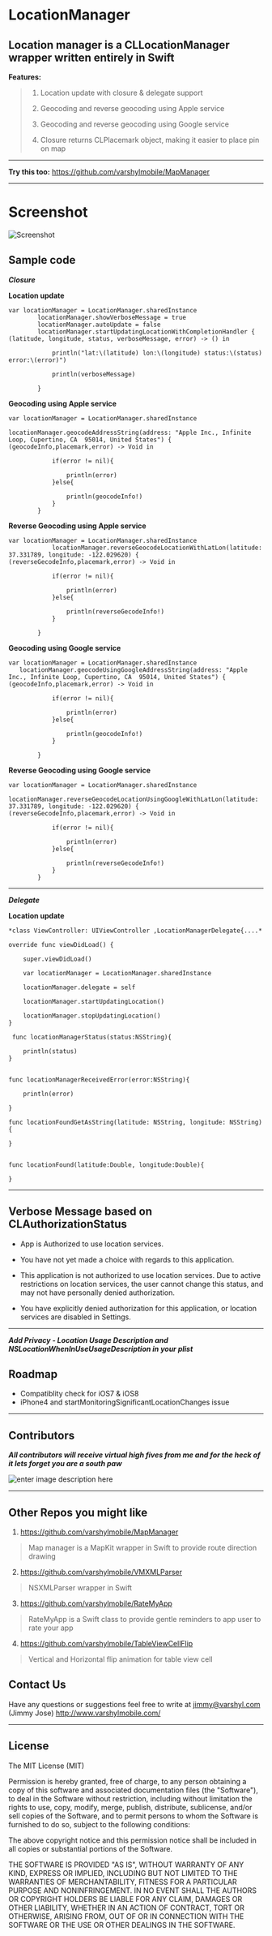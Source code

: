 LocationManager
=====================

Location manager is a CLLocationManager wrapper written entirely in Swift
----------------------------------
**Features:**
>  1) Location update with closure & delegate support 
>  
>  2) Geocoding and reverse geocoding using Apple service 
>  
>  3) Geocoding and reverse geocoding using Google service
>
> 4) Closure returns CLPlacemark object, making it easier to place pin on map


----------


**Try this too:**
https://github.com/varshylmobile/MapManager


----------


Screenshot
==========

![Screenshot](https://s3.amazonaws.com/cocoacontrols_production/uploads/control_image/image/4589/iOS_Simulator_Screen_Shot_28-Aug-2014_4.00.24_pm.png)



Sample code
-----------
***Closure***

**Location update**

    var locationManager = LocationManager.sharedInstance
            locationManager.showVerboseMessage = true
            locationManager.autoUpdate = false
            locationManager.startUpdatingLocationWithCompletionHandler { (latitude, longitude, status, verboseMessage, error) -> () in
                
                println("lat:\(latitude) lon:\(longitude) status:\(status) error:\(error)")
                
                println(verboseMessage)
                
            }

**Geocoding using Apple service**

 

    var locationManager = LocationManager.sharedInstance
            
    locationManager.geocodeAddressString(address: "Apple Inc., Infinite Loop, Cupertino, CA  95014, United States") { (geocodeInfo,placemark,error) -> Void in
                
                if(error != nil){
                    
                    println(error)
                }else{
                    
                    println(geocodeInfo!)
                }
            }
            

**Reverse Geocoding using Apple service**

    var locationManager = LocationManager.sharedInstance
                locationManager.reverseGeocodeLocationWithLatLon(latitude: 37.331789, longitude: -122.029620) { (reverseGecodeInfo,placemark,error) -> Void in
                
                if(error != nil){
                    
                    println(error)
                }else{
                    
                    println(reverseGecodeInfo!)
                }
                
            }

**Geocoding using Google service**

    var locationManager = LocationManager.sharedInstance
       locationManager.geocodeUsingGoogleAddressString(address: "Apple Inc., Infinite Loop, Cupertino, CA  95014, United States") { (geocodeInfo,placemark,error) -> Void in
                
                if(error != nil){
                    
                    println(error)
                }else{
                    
                    println(geocodeInfo!)
                }
                
            }


**Reverse Geocoding using Google service**

    var locationManager = LocationManager.sharedInstance
          locationManager.reverseGeocodeLocationUsingGoogleWithLatLon(latitude: 37.331789, longitude: -122.029620) { (reverseGecodeInfo,placemark,error) -> Void in
                
                if(error != nil){
                    
                    println(error)
                }else{
                    
                    println(reverseGecodeInfo!)
                }
            }

----------

***Delegate***

**Location update**

    *class ViewController: UIViewController ,LocationManagerDelegate{....*
    
    override func viewDidLoad() {
        
        super.viewDidLoad()
        
        var locationManager = LocationManager.sharedInstance
        
        locationManager.delegate = self
        
        locationManager.startUpdatingLocation()
        
        locationManager.stopUpdatingLocation()
    }
    
     func locationManagerStatus(status:NSString){
        
        println(status)
    }
    
    
    func locationManagerReceivedError(error:NSString){
        
        println(error)
        
    }
    
    func locationFoundGetAsString(latitude: NSString, longitude: NSString) {
       
    }
    
    
    func locationFound(latitude:Double, longitude:Double){
        
    }

----------

Verbose Message based on CLAuthorizationStatus
---------------

 - App is Authorized to use location services.
 
 - You have not yet made a choice with regards to this application.
 
 - This application is not authorized to use location services. Due to
   active restrictions on location services, the user cannot change this
   status, and may not have personally denied authorization.

 - You have explicitly denied authorization for this application, or
   location services are disabled in Settings.

----------

***Add Privacy - Location Usage Description  and NSLocationWhenInUseUsageDescription in your plist***


Roadmap
---------------

 - Compatiblity check for iOS7 & iOS8  
 - iPhone4 and startMonitoringSignificantLocationChanges issue

----------

Contributors 
---------------
***All contributors will receive virtual high fives from me and for the heck of it lets forget you are a south paw***

![enter image description here](https://dl.dropbox.com/s/n32dq4fle8fh7l4/internet-high-five.jpg)


----------
Other Repos you might like
--------------------------

1) https://github.com/varshylmobile/MapManager

> Map manager is a MapKit wrapper in Swift to provide route direction
> drawing

2) https://github.com/varshylmobile/VMXMLParser

> NSXMLParser wrapper in Swift

3) https://github.com/varshylmobile/RateMyApp

> RateMyApp is a Swift class to provide gentle reminders to app user to
> rate your app

4) https://github.com/varshylmobile/TableViewCellFlip

> Vertical and Horizontal flip animation for table view cell

Contact Us
---------------

Have any questions or suggestions feel free to write at jimmy@varshyl.com (Jimmy Jose)
http://www.varshylmobile.com/

----------
## License

The MIT License (MIT)

Permission is hereby granted, free of charge, to any person obtaining a copy of this software and associated documentation files (the "Software"), to deal in the Software without restriction, including without limitation the rights to use, copy, modify, merge, publish, distribute, sublicense, and/or sell copies of the Software, and to permit persons to whom the Software is furnished to do so, subject to the following conditions:

The above copyright notice and this permission notice shall be included in all copies or substantial portions of the Software.

THE SOFTWARE IS PROVIDED "AS IS", WITHOUT WARRANTY OF ANY KIND, EXPRESS OR IMPLIED, INCLUDING BUT NOT LIMITED TO THE WARRANTIES OF MERCHANTABILITY, FITNESS FOR A PARTICULAR PURPOSE AND NONINFRINGEMENT. IN NO EVENT SHALL THE AUTHORS OR COPYRIGHT HOLDERS BE LIABLE FOR ANY CLAIM, DAMAGES OR OTHER
LIABILITY, WHETHER IN AN ACTION OF CONTRACT, TORT OR OTHERWISE, ARISING FROM, OUT OF OR IN CONNECTION WITH THE SOFTWARE OR THE USE OR OTHER DEALINGS IN THE SOFTWARE.

